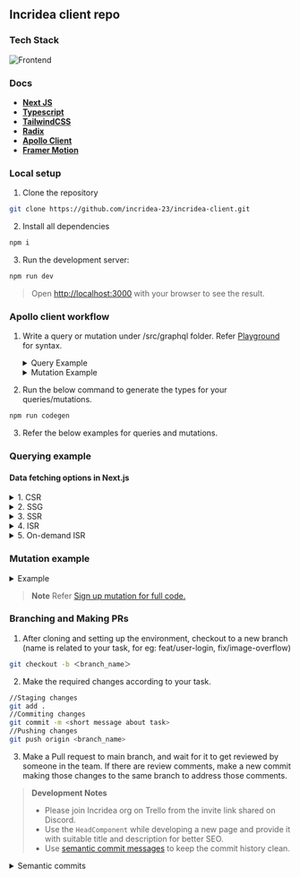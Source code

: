 ## Incridea client repo

### Tech Stack

![Frontend](https://user-images.githubusercontent.com/83623339/217042007-561c14a6-b918-4a03-bd83-96858eee2db8.png)

### Docs

- [**Next JS**](https://nextjs.org/docs/getting-started)
- [**Typescript**](https://www.typescriptlang.org/docs/)
- [**TailwindCSS**](https://tailwindcss.com/docs/installation)
- [**Radix**](https://www.radix-ui.com/docs/primitives/overview/getting-started)
- [**Apollo Client**](https://www.apollographql.com/docs/react/)
- [**Framer Motion**](https://www.framer.com/motion/)

### Local setup

1. Clone the repository

```bash
git clone https://github.com/incridea-23/incridea-client.git
```

2. Install all dependencies

```bash
npm i
```

3. Run the development server:

```bash
npm run dev
```

> Open [http://localhost:3000](http://localhost:3000) with your browser to see the result.

### Apollo client workflow
1. Write a query or mutation under /src/graphql folder. Refer [Playground](https://incridea-test.onrender.com/graphql) for syntax.
    <details>
      <summary>Query Example</summary>

      ```graphql
      query GetAllUsers {
      users {
        id
        name
        email
      }
      }
      ```

    </details>

    <details>
      <summary>Mutation Example</summary>

      ```graphql
      mutation SignUp($email: String!, $name: String!, $password: String!) {
      signUp(data: { email: $email, name: $name, password: $password }) {
        __typename
        ... on Error {
          message
        }
        ... on MutationSignUpSuccess {
          __typename
        }
      }
    }
      ```

    </details>

2. Run the below command to generate the types for your queries/mutations.
```bash
npm run codegen
```
3. Refer the below examples for queries and mutations.

### Querying example
#### Data fetching options in Next.js

<details>
      <summary>1. CSR</summary>

```typescript
import { useQuery } from '@apollo/client';
import { NextPage } from 'next';
import { GetAllUsersDocument } from '../generated/generated';

const CSR: NextPage = () => {
  const { data, loading, error } = useQuery(GetAllUsersDocument);
  const users = data?.users;

  return (
    <div>
        {loading && <div>Loading...</div>}
        {error && <div>Error: {error.message}</div>}
      {users?.map((user) => (
        <div key={user.id}>{user.name}</div>
      ))}
    </div>
  );
};

export default CSR;
```
</details>

<details>
      <summary>2. SSG</summary>

```typescript
import { NextPage } from 'next';
import { GetAllUsersDocument } from '../generated/generated';
import { initializeApollo } from '../lib/apollo';

const SSG: NextPage<{
  users: {
    id: string;
    name: string;
  }[];
}> = ({ users }) => {
  return (
    <div>
      {users.map((user) => (
        <div key={user.id}>{user.name}</div>
      ))}
    </div>
  );
};

export const getStaticProps = async () => {
  const apolloClient = initializeApollo();
  const res = await apolloClient.query({
    query: GetAllUsersDocument,
  });
  return {
    props: {
      users: res.data.users,
    },
  };
};

export default SSG;
```
</details>
  
<details>
      <summary>3. SSR</summary>
  
Replace `getStaticProps` to `getServerSideProps`.
</details>
  
<details>
      <summary>4. ISR</summary>

Add an invalidate option to SSG.
</details>
  
 <details>
      <summary>5. On-demand ISR</summary>

[Read about it here.](https://nextjs.org/docs/basic-features/data-fetching/incremental-static-regeneration#on-demand-revalidation)
</details>
  
### Mutation example
<details>
  <summary>Example</summary>
  
  ```typescript
import { SignUpDocument } from '@/src/generated/generated';
import { useMutation } from '@apollo/client';  

signUpMutation({
      variables: {
        name: userInfo.name,
        email: userInfo.email,
        password: userInfo.password,
      },
    })
      .then((res) => {
        if (res.data?.signUp.__typename === 'MutationSignUpSuccess') {
          router.push('/auth/verify-email');
        }
      })
      .catch((err) => {
        return err;
      });
```
</details>
  
> **Note**
> Refer [Sign up mutation for full code.](https://github.com/incridea-23/incridea-client/blob/main/src/pages/auth/signup.tsx) 

### Branching and Making PRs

1. After cloning and setting up the environment, checkout to a new branch (name is related to your task, for eg: feat/user-login, fix/image-overflow)

```bash
git checkout -b ＜branch_name＞
```

2. Make the required changes according to your task.

```bash
//Staging changes
git add .
//Commiting changes
git commit -m <short message about task>
//Pushing changes
git push origin <branch_name>
```

3. Make a Pull request to main branch, and wait for it to get reviewed by someone in the team. If there are review comments, make a new commit making those changes to the same branch to address those comments.
  
> **Development Notes**
> - Please join Incridea org on Trello from the invite link shared on Discord.
> - Use the `HeadComponent` while developing a new page and provide it with suitable title and description for better SEO.
> - Use [semantic commit messages](https://gist.github.com/joshbuchea/6f47e86d2510bce28f8e7f42ae84c716) to keep the commit history clean.
<details>
<summary>Semantic commits</summary>
  
```
<type>[optional scope]: <description>

[optional body]

[optional footer(s)]
```
  
- feat – a new feature is introduced with the changes
- fix – a bug fix has occurred
- chore – changes that do not relate to a fix or feature and don't modify src or test files (for example updating dependencies)
- refactor – refactored code that neither fixes a bug nor adds a feature
- docs – updates to documentation such as a the README or other markdown files
- style – changes that do not affect the meaning of the code, likely related to code formatting such as white-space, missing semi-colons, and so on.
- test – including new or correcting previous tests
- perf – performance improvements
- ci – continuous integration related
- build – changes that affect the build system or external dependencies
- revert – reverts a previous commit
</details>